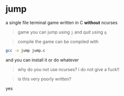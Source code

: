 # jump
a single file terminal game written in C **without** ncurses

> game
you can jump using `j` and quit using `q`

> compile
the game can be compiled with
```bash
gcc -o jump jump.c
```
and you can install it or do whatever

> why do you not use ncurses?
i do not give a fuck!!

> is this very poorly written?

yes
